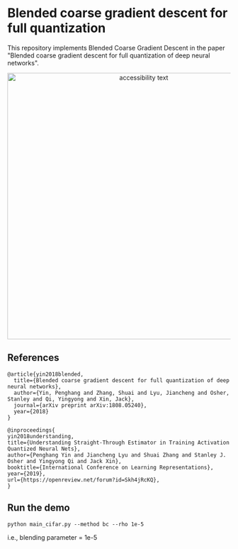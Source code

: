 # Blended coarse gradient descent for full quantization

This repository implements Blended Coarse Gradient Descent in the paper "Blended coarse gradient descent for full quantization of deep neural networks".

<p align="center">
  <img src="https://github.com/penhunt/full-quantization-DNN/blob/master/resnet18_4a1w_top1.png" width="600" alt="accessibility text">
</p>

## References
```
@article{yin2018blended,
  title={Blended coarse gradient descent for full quantization of deep neural networks},
  author={Yin, Penghang and Zhang, Shuai and Lyu, Jiancheng and Osher, Stanley and Qi, Yingyong and Xin, Jack},
  journal={arXiv preprint arXiv:1808.05240},
  year={2018}
}
```
```
@inproceedings{
yin2018understanding,
title={Understanding Straight-Through Estimator in Training Activation Quantized Neural Nets},
author={Penghang Yin and Jiancheng Lyu and Shuai Zhang and Stanley J. Osher and Yingyong Qi and Jack Xin},
booktitle={International Conference on Learning Representations},
year={2019},
url={https://openreview.net/forum?id=Skh4jRcKQ},
}
```

## Run the demo
```
python main_cifar.py --method bc --rho 1e-5
```
i.e., blending parameter = 1e-5
